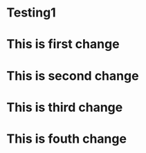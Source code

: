 # Testing1
# This is first change
# This is second change
# This is third change
# This is fouth change